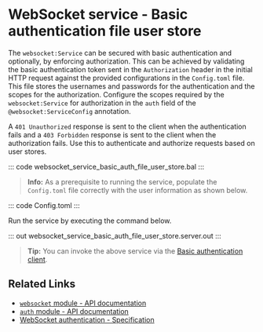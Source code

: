# WebSocket service - Basic authentication file user store

The `websocket:Service` can be secured with basic authentication and optionally, by enforcing authorization. This can be achieved by validating the basic authentication token sent in the `Authorization` header in the initial HTTP request against the provided configurations in the `Config.toml` file. This file stores the usernames and passwords for the authentication and the scopes for the authorization. Configure the scopes required by the `websocket:Service` for authorization in the `auth` field of the `@websocket:ServiceConfig` annotation.

A `401 Unauthorized` response is sent to the client when the authentication fails and a `403 Forbidden` response is sent to the client when the authorization fails. Use this to authenticate and authorize requests based on user stores.

::: code websocket_service_basic_auth_file_user_store.bal :::

>**Info:** As a prerequisite to running the service, populate the `Config.toml` file correctly with the user information as shown below.

::: code Config.toml :::

Run the service by executing the command below.

::: out websocket_service_basic_auth_file_user_store.server.out :::

>**Tip:** You can invoke the above service via the [Basic authentication client](/learn/by-example/websocket-client-basic-auth).

## Related Links
- [`websocket` module - API documentation](https://lib.ballerina.io/ballerina/websocket/latest)
- [`auth` module - API documentation](https://lib.ballerina.io/ballerina/auth/latest/)
- [WebSocket authentication - Specification](/spec/websocket/#52-authentication-and-authorization)